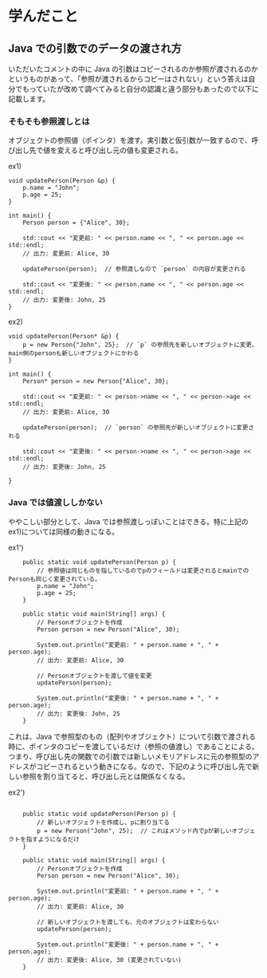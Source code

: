 # 学んだこと

## Java での引数でのデータの渡され方

いただいたコメントの中に Java の引数はコピーされるのか参照が渡されるのかというものがあって、「参照が渡されるからコピーはされない」という答えは自分でもっていたが改めて調べてみると自分の認識と違う部分もあったので以下に記載します。

### そもそも参照渡しとは

オブジェクトの参照値（ポインタ）を渡す。実引数と仮引数が一致するので、呼び出し先で値を変えると呼び出し元の値も変更される。

ex1)

```
void updatePerson(Person &p) {
    p.name = "John";
    p.age = 25;
}

int main() {
    Person person = {"Alice", 30};

    std::cout << "変更前: " << person.name << ", " << person.age << std::endl;
    // 出力: 変更前: Alice, 30

    updatePerson(person);  // 参照渡しなので `person` の内容が変更される

    std::cout << "変更後: " << person.name << ", " << person.age << std::endl;
    // 出力: 変更後: John, 25
}
```

ex2)

```
void updatePerson(Person* &p) {
    p = new Person{"John", 25};  // `p` の参照先を新しいオブジェクトに変更。main側のpersonも新しいオブジェクトにかわる
}

int main() {
    Person* person = new Person{"Alice", 30};

    std::cout << "変更前: " << person->name << ", " << person->age << std::endl;
    // 出力: 変更前: Alice, 30

    updatePerson(person);  // `person` の参照先が新しいオブジェクトに変更される

    std::cout << "変更後: " << person->name << ", " << person->age << std::endl;
    // 出力: 変更後: John, 25

}

```

### Java では値渡ししかない

ややこしい部分として、Java では参照渡しっぽいことはできる。特に上記の ex1)については同様の動きになる。

ex1')

```
    public static void updatePerson(Person p) {
        // 参照値は同じものを指しているのでpのフィールドは変更されるとmainでのPersonも同じく変更されている。
        p.name = "John";
        p.age = 25;
    }

    public static void main(String[] args) {
        // Personオブジェクトを作成
        Person person = new Person("Alice", 30);

        System.out.println("変更前: " + person.name + ", " + person.age);
        // 出力: 変更前: Alice, 30

        // Personオブジェクトを渡して値を変更
        updatePerson(person);

        System.out.println("変更後: " + person.name + ", " + person.age);
        // 出力: 変更後: John, 25
    }
```

これは、Java で参照型のもの（配列やオブジェクト）について引数で渡される時に、ポインタのコピーを渡しているだけ（参照の値渡し）であることによる。つまり、呼び出し先の関数での引数では新しいメモリアドレスに元の参照型のアドレスがコピーされるという動きになる。なので、下記のように呼び出し先で新しい参照を割り当てると、呼び出し元とは関係なくなる。

ex2')

```

    public static void updatePerson(Person p) {
        // 新しいオブジェクトを作成し、pに割り当てる
        p = new Person("John", 25);  // これはメソッド内でpが新しいオブジェクトを指すようになるだけ
    }

    public static void main(String[] args) {
        // Personオブジェクトを作成
        Person person = new Person("Alice", 30);

        System.out.println("変更前: " + person.name + ", " + person.age);
        // 出力: 変更前: Alice, 30

        // 新しいオブジェクトを渡しても、元のオブジェクトは変わらない
        updatePerson(person);

        System.out.println("変更後: " + person.name + ", " + person.age);
        // 出力: 変更後: Alice, 30 (変更されていない)
    }

```
